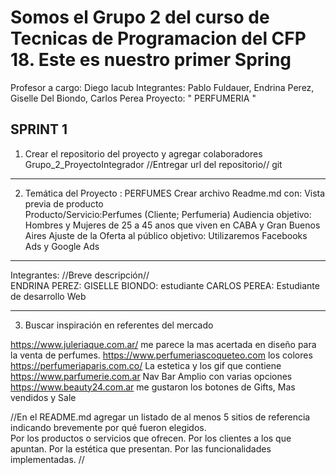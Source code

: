 # Somos el Grupo 2 del curso de Tecnicas de Programacion del CFP 18. Este es nuestro primer Spring
Profesor a cargo: Diego Iacub
Integrantes: Pablo Fuldauer, Endrina Perez, Giselle Del Biondo, Carlos Perea
Proyecto: "  PERFUMERIA " 


SPRINT 1 
------------------------------------------------------------------------------------------------------------------------------------------------
1. Crear el repositorio del proyecto y agregar colaboradores  
Grupo_2_ProyectoIntegrador  //Entregar  url del repositorio// git


------------------------------------------------------------------------------------------------------------------------------------------------
2. Temática del Proyecto  :  PERFUMES
Crear archivo Readme.md con:
Vista previa de producto  
Producto/Servicio:Perfumes (Cliente; Perfumeria) 
Audiencia objetivo: Hombres y Mujeres de 25 a 45 anos que viven en CABA y Gran Buenos Aires
Ajuste de la Oferta al público objetivo: Utilizaremos Facebooks Ads y Google Ads

-------------------------------------------------------------------------------------------------------------------------------------------------
Integrantes: //Breve descripción//	 
ENDRINA PEREZ: 
GISELLE BIONDO: estudiante
CARLOS PEREA: Estudiante de desarrollo Web


----------------------------------------------------------------------------
3. Buscar inspiración en referentes del mercado 				

https://www.juleriaque.com.ar/ me parece la mas acertada en diseño para la venta de perfumes.
https://www.perfumeriascoqueteo.com los colores
https://perfumeriaparis.com.co/ La estetica y los gif que contiene
https://www.parfumerie.com.ar Nav Bar Amplio con varias opciones
https://www.beauty24.com.ar me gustaron los botones de Gifts, Mas vendidos y Sale


//En el README.md agregar un listado de al menos 5 sitios de referencia indicando brevemente por qué fueron elegidos.  						
Por los productos o servicios que ofrecen. 
Por los clientes a los que apuntan.
Por la estética que presentan.
Por las funcionalidades implementadas. //

